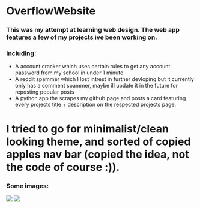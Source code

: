 # OverflowWebsite
### This was my attempt at learning web design. The web app features a few of my projects ive been working on.
### Including:
  - A account cracker which uses certain rules to get any account password from my school in under 1 minute
  - A reddit spammer which I lost intrest in further devloping but it currently only has a comment spammer, maybe ill update it in the future for reposting popular posts
  - A python app the scrapes my github page and posts a card featuring every projects title + description on the respected projects page.

# I tried to go for minimalist/clean looking theme, and sorted of copied apples nav bar (copied the idea, not the code of course :)). 

### Some images:
 <img src="https://imgur.com/h3dQDMx"/>  
 <img src="https://imgur.com/jGsJP6U"/>  

